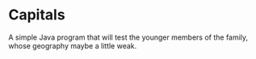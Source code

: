 # Capitals
A simple Java program that will test the younger members of the family, whose geography maybe a little weak.

